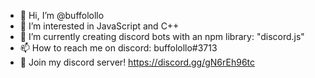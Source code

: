 - 👋 Hi, I’m @buffolollo
- 👀 I’m interested in JavaScript and C++
- 🌱 I’m currently creating discord bots with an npm library: "discord.js"
- 📫 How to reach me on discord: buffolollo#3713
- 🌆 Join my discord server! https://discord.gg/gN6rEh96tc

<!---
buffolollo/buffolollo is a ✨ special ✨ repository because its `README.md` (this file) appears on your GitHub profile.
You can click the Preview link to take a look at your changes.
--->
